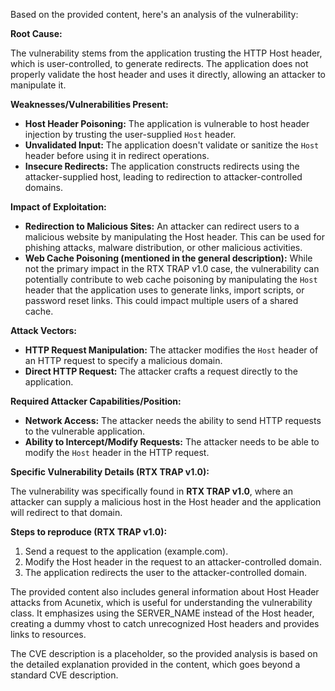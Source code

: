 Based on the provided content, here's an analysis of the vulnerability:

**Root Cause:**

The vulnerability stems from the application trusting the HTTP Host header, which is user-controlled, to generate redirects. The application does not properly validate the host header and uses it directly, allowing an attacker to manipulate it.

**Weaknesses/Vulnerabilities Present:**

*   **Host Header Poisoning:** The application is vulnerable to host header injection by trusting the user-supplied `Host` header.
*   **Unvalidated Input:** The application doesn't validate or sanitize the `Host` header before using it in redirect operations.
*   **Insecure Redirects:** The application constructs redirects using the attacker-supplied host, leading to redirection to attacker-controlled domains.

**Impact of Exploitation:**

*   **Redirection to Malicious Sites:** An attacker can redirect users to a malicious website by manipulating the Host header. This can be used for phishing attacks, malware distribution, or other malicious activities.
*   **Web Cache Poisoning (mentioned in the general description):** While not the primary impact in the RTX TRAP v1.0 case, the vulnerability can potentially contribute to web cache poisoning by manipulating the `Host` header that the application uses to generate links, import scripts, or password reset links. This could impact multiple users of a shared cache.

**Attack Vectors:**

*   **HTTP Request Manipulation:** The attacker modifies the `Host` header of an HTTP request to specify a malicious domain.
*  **Direct HTTP Request:** The attacker crafts a request directly to the application.

**Required Attacker Capabilities/Position:**

*   **Network Access:** The attacker needs the ability to send HTTP requests to the vulnerable application.
*   **Ability to Intercept/Modify Requests:** The attacker needs to be able to modify the `Host` header in the HTTP request.

**Specific Vulnerability Details (RTX TRAP v1.0):**

The vulnerability was specifically found in **RTX TRAP v1.0**, where an attacker can supply a malicious host in the Host header and the application will redirect to that domain.

**Steps to reproduce (RTX TRAP v1.0):**

1.  Send a request to the application (example.com).
2.  Modify the Host header in the request to an attacker-controlled domain.
3. The application redirects the user to the attacker-controlled domain.

The provided content also includes general information about Host Header attacks from Acunetix, which is useful for understanding the vulnerability class. It emphasizes using the SERVER\_NAME instead of the Host header, creating a dummy vhost to catch unrecognized Host headers and provides links to resources.

The CVE description is a placeholder, so the provided analysis is based on the detailed explanation provided in the content, which goes beyond a standard CVE description.